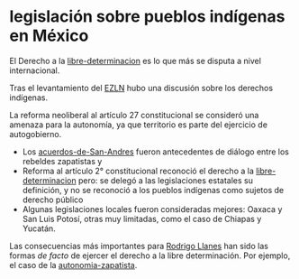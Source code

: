 # legislación sobre pueblos indígenas en México

El Derecho a la [libre-determinacion](libre-determinacion.md) es lo que más se disputa a nivel internacional.

Tras el levantamiento del [EZLN](EZLN.md) hubo una discusión sobre los derechos indígenas.

La reforma neoliberal al artículo 27 constitucional se consideró una amenaza para la autonomía, ya que territorio es parte del ejercicio de autogobierno.

* Los [acuerdos-de-San-Andres](acuerdos-de-San-Andres.md) fueron antecedentes de diálogo entre los rebeldes zapatistas y
* Reforma al artículo 2° constitucional reconoció el derecho a la [libre-determinacion](libre-determinacion.md) pero: se delegó a las legislaciones estatales su definición, y no se reconoció a los pueblos indígenas como sujetos de derecho público
* Algunas legislaciones locales fueron consideradas mejores: Oaxaca y San Luis Potosí, otras muy limitadas, como el caso de Chiapas y Yucatán.

Las consecuencias más importantes para [Rodrigo Llanes](https://www.youtube.com/watch?v=OatkdnW5HQ8&list=PLRFnpsJXz54cvzWWoz-XIC7JU4aNvty0P&index=3) han sido las formas *de facto* de ejercer el derecho a la libre determinación. Por ejemplo, el caso de la [autonomia-zapatista](autonomia-zapatista.md).
